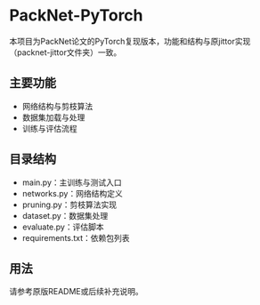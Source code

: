 # PackNet-PyTorch

本项目为PackNet论文的PyTorch复现版本，功能和结构与原jittor实现（packnet-jittor文件夹）一致。

## 主要功能
- 网络结构与剪枝算法
- 数据集加载与处理
- 训练与评估流程

## 目录结构
- main.py：主训练与测试入口
- networks.py：网络结构定义
- pruning.py：剪枝算法实现
- dataset.py：数据集处理
- evaluate.py：评估脚本
- requirements.txt：依赖包列表

## 用法
请参考原版README或后续补充说明。 